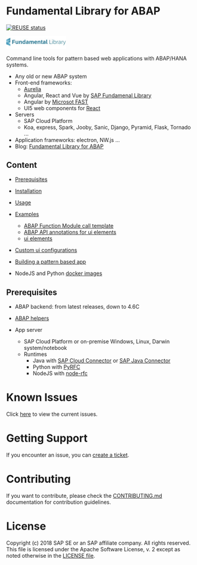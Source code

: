 # Fundamental Library for ABAP <!-- omit in toc -->

[![REUSE status](https://api.reuse.software/badge/github.com/SAP/fundamental-tools)](https://api.reuse.software/info/github.com/SAP/fundamental-tools)

<a href="https://sap.github.io/fundamental-styles/?path=/docs/introduction-overview--page">
<img src="doc/assets/logo/logo-fs.jpg" alt="Fundamental
Library" width="160"/>
</a>

Command line tools for pattern based web applications with ABAP/HANA systems.

- Any old or new ABAP system
- Front-end frameworks:
  - [Aurelia](http://aurelia.io/)
  - Angular, React and Vue by [SAP Fundamenal Library](https://sap.github.io/fundamental/)
  - Angular by [Microsot FAST](https://www.fast.design/docs/introduction/)
  - UI5 web components for [React](https://sap.github.io/ui5-webcomponents-react/?path=/story/getting-started--page)
- Servers
  - SAP Cloud Platform
  - Koa, express, Spark, Jooby, Sanic, Django, Pyramid, Flask, Tornado ...
- Application frameworks: electron, NW.js ...
- Blog: [Fundamental Library for ABAP](https://blogs.sap.com/2020/08/23/fundamental-library-for-abap/)

## Content <!-- omit in toc -->

- [Prerequisites](#prerequisites)
- [Installation](./abap-ui-tools/README.md#installation)
- [Usage](./abap-ui-tools/README.md#usage)
- [Examples](./abap-ui-tools/README.md#examples)
  - [ABAP Function Module call template](./abap-ui-tools/README.md#abap-function-module-call-template)
  - [ABAP API annotations for ui elements](./abap-ui-tools/README.md#abap-api-annotations-for-ui-elements)
  - [ui elements](./abap-ui-tools/README.md#ui-elements)
- [Custom ui configurations](./abap-ui-tools/README.md#custom-ui-configurations)
- [Building a pattern based app](./doc/app.md)

- NodeJS and Python [docker images](./docker)

## Prerequisites

- ABAP backend: from latest releases, down to 4.6C

- [ABAP helpers](/abap-helpers)

- App server

  - SAP Cloud Platform or on-premise Windows, Linux, Darwin system/notebook
  - Runtimes
    - Java with [SAP Cloud Connector](https://help.sap.com/viewer/cca91383641e40ffbe03bdc78f00f681/Cloud/en-US/e6c7616abb5710148cfcf3e75d96d596.html) or [SAP Java Connector](https://support.sap.com/en/product/connectors/jco.html)
    - Python with [PyRFC](https://github.com/SAP/PyRFC)
    - NodeJS with [node-rfc](https://github.com/SAP/node-rfc)


# Known Issues

Click [here](https://github.com/SAP/fundamental-toolset/issues) to view the current issues.

# Getting Support

If you encounter an issue, you can [create a ticket](https://github.com/SAP/fundamental-toolset/issues/new).

# Contributing

If you want to contribute, please check the [CONTRIBUTING.md](CONTRIBUTING.md) documentation for contribution guidelines.

# License

Copyright (c) 2018 SAP SE or an SAP affiliate company. All rights reserved. This file is licensed under the Apache Software License, v. 2 except as noted otherwise in the [LICENSE file](LICENSE).

